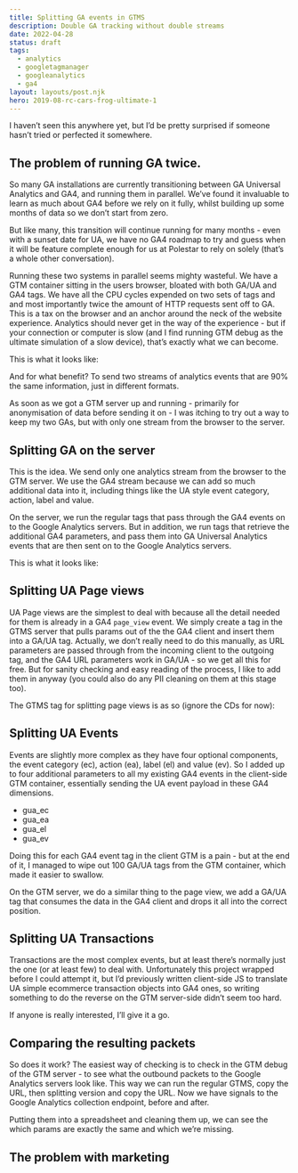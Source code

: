 ```yaml
---
title: Splitting GA events in GTMS
description: Double GA tracking without double streams
date: 2022-04-28
status: draft
tags:
  - analytics
  - googletagmanager
  - googleanalytics
  - ga4
layout: layouts/post.njk
hero: 2019-08-rc-cars-frog-ultimate-1
---
```


I haven’t seen this anywhere yet, but I’d be pretty surprised if someone hasn’t tried or perfected it somewhere.

## The problem of running GA twice.

So many GA installations are currently transitioning between GA Universal Analytics and GA4, and running them in parallel. We’ve found it invaluable to learn as much about GA4 before we rely on it fully, whilst building up some months of data so we don’t start from zero.

But like many, this transition will continue running for many months - even with a sunset date for UA, we have no GA4 roadmap to try and guess when it will be feature complete enough for us at Polestar to rely on solely (that’s a whole other conversation).

Running these two systems in parallel seems mighty wasteful. We have a GTM container sitting in the users browser, bloated with both GA/UA and GA4 tags. We have all the CPU cycles expended on two sets of tags and and most importantly twice the amount of HTTP requests sent off to GA. This is a tax on the browser and an anchor around the neck of the website experience. Analytics should never get in the way of the experience - but if your connection or computer is slow (and I find running GTM debug as the ultimate simulation of a slow device), that’s exactly what we can become.

This is what it looks like:


And for what benefit? To send two streams of analytics events that are 90% the same information, just in different formats.

As soon as we got a GTM server up and running - primarily for anonymisation of data before sending it on - I was itching to try out a way to keep my two GAs, but with only one stream from the browser to the server.

## Splitting GA on the server

This is the idea. We send only one analytics stream from the browser to the GTM server. We use the GA4 stream because we can add so much additional data into it, including things like the UA style event category, action, label and value. 

On the server, we run the regular tags that pass through the GA4 events on to the Google Analytics servers. But in addition, we run tags that retrieve the additional GA4 parameters, and pass them into GA Universal Analytics events that are then sent on to the Google Analytics servers.

This is what it looks like:

## Splitting UA Page views

UA Page views are the simplest to deal with because all the detail needed for them is already in a GA4 `page_view` event. We simply create a tag in the GTMS server that pulls params out of the the GA4 client and insert them into a GA/UA tag. Actually, we don’t really need to do this manually, as URL parameters are passed through from the incoming client to the outgoing tag, and the GA4 URL parameters work in GA/UA - so we get all this for free. But for sanity checking and easy reading of the process, I like to add them in anyway (you could also do any PII cleaning on them at this stage too).

The GTMS tag for splitting page views is as so (ignore the CDs for now):

## Splitting UA Events

Events are slightly more complex as they have four optional components, the event category (ec), action (ea), label (el) and value (ev). So I added up to four additional parameters to all my existing GA4 events in the client-side GTM container, essentially sending the UA event payload in these GA4 dimensions.

- gua_ec
- gua_ea
- gua_el
- gua_ev

Doing this for each GA4 event tag in the client GTM is a pain - but at the end of it, I managed to wipe out 100 GA/UA tags from the GTM container, which made it easier to swallow.

On the GTM server, we do a similar thing to the page view, we add a GA/UA tag that consumes the data in the GA4 client and drops it all into the correct position.

## Splitting UA Transactions

Transactions are the most complex events, but at least there’s normally just the one (or at least few) to deal with. Unfortunately this project wrapped before I could attempt it, but I’d previously written client-side JS to translate UA simple ecommerce transaction objects into GA4 ones, so writing something to do the reverse on the GTM server-side didn’t seem too hard.

If anyone is really interested, I’ll give it a go.

## Comparing the resulting packets

So does it work? The easiest way of checking is to check in the GTM debug of the GTM server - to see what the outbound packets to the Google Analytics servers look like. This way we can run the regular GTMS, copy the URL, then splitting version and copy the URL. Now we have signals to the Google Analytics collection endpoint, before and after.

Putting them into a spreadsheet and cleaning them up, we can see the which params are exactly the same and which we’re missing.

## The problem with marketing

## 

